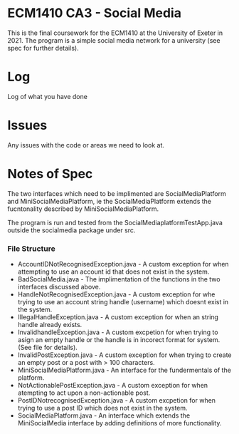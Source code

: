 # ECM1410 CA3 - Social Media
This is the final coursework for the ECM1410 at the University of Exeter in 2021. The program is a simple social media network for a university (see spec for further details).

# Log
Log of what you have done

# Issues
Any issues with the code or areas we need to look at.

# Notes of Spec

The two interfaces which need to be implimented are SocialMediaPlatform and MiniSocialMediaPlatform, ie the SocialMediaPlatform extends the fucntonality described by MiniSocialMediaPlatform. 

The program is run and tested from the SocialMediaplatformTestApp.java outside the socialmedia package under src.

### File Structure

* AccountIDNotRecognisedException.java - A custom exception for when attempting to use an account id that does not exist in the system.
* BadSocialMedia.java - The implimentation of the functions in the two interfaces discussed above.
* HandleNotRecognisedException.java - A custom exception for whe trying to use an account string handle (username) which doesnt exist in the system.
* IllegalHandleException.java - A custom exception for when an string handle already exists.
* InvalidhandleException.java - A custom excpetion for when trying to asign an empty handle or the handle is in incorect format for system. (See file for details).
* InvalidPostException.java - A custom exception for when trying to create an empty post or a post with > 100 characters.
* MiniSocialMediaPlatform.java - An interface for the fundermentals of the platform.
* NotActionablePostException.java - A custom exception for when atempting to act upon a non-actionable post.
* PostIDNotrecognisedException.java - A custom excpetion for when trying to use a post ID which does not exist in the system.
* SocialMediaPlatform.java - An interface which extends the MiniSocialMedia interface by adding definitions of more functionality.


